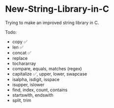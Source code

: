 # New-String-Library-in-C

Trying to make an improved string library in C.

Todo:

- copy ✅
- len ✅
- concat ✅
- replace
- tochararray
- compare, equals, matches (regex)
- capitalize ✅, upper, lower, swapcase
- isalpha, isdigit, isspace
- isupper, islower
- find, index, count, contains
- startswith, endswith
- split, trim
